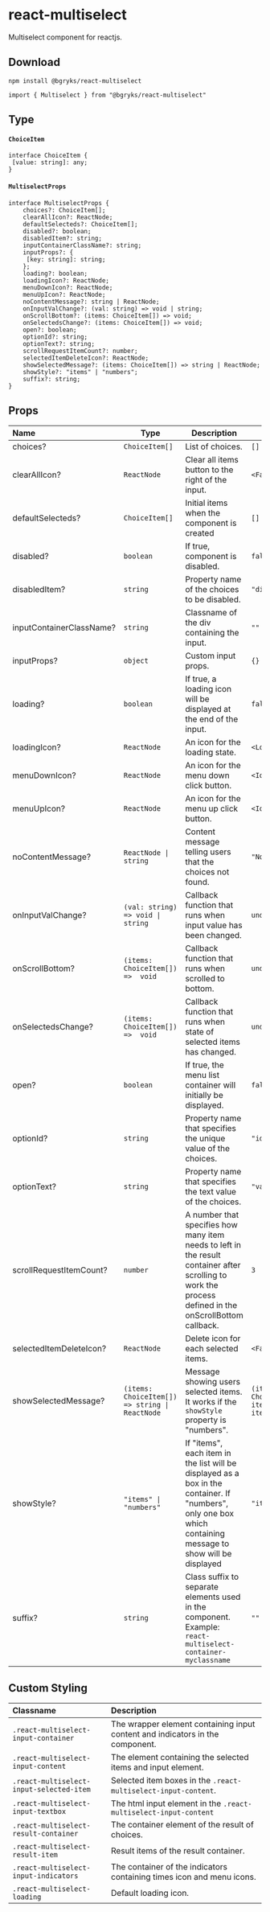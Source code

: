 
# react-multiselect

Multiselect component for reactjs.


## Download

    npm install @bgryks/react-multiselect
    
    import { Multiselect } from "@bgryks/react-multiselect"

## Type
#### `ChoiceItem`

    interface ChoiceItem {
     [value: string]: any;
    }
    
#### `MultiselectProps`

    interface MultiselectProps {
	    choices?: ChoiceItem[];
	    clearAllIcon?: ReactNode;
	    defaultSelecteds?: ChoiceItem[];
	    disabled?: boolean;
	    disabledItem?: string;
	    inputContainerClassName?: string;
	    inputProps?: {
	     [key: string]: string;
	    };
	    loading?: boolean;
	    loadingIcon?: ReactNode;
	    menuDownIcon?: ReactNode;
	    menuUpIcon?: ReactNode;
	    noContentMessage?: string | ReactNode;
	    onInputValChange?: (val: string) => void | string;
	    onScrollBottom?: (items: ChoiceItem[]) => void;
	    onSelectedsChange?: (items: ChoiceItem[]) => void;
	    open?: boolean;
	    optionId?: string;
	    optionText?: string;
		scrollRequestItemCount?: number;
		selectedItemDeleteIcon?: ReactNode;
		showSelectedMessage?: (items: ChoiceItem[]) => string | ReactNode;
	    showStyle?: "items" | "numbers";
		suffix?: string;
    }
## Props
| Name | Type  |Description|Default|
| :------------- | ------------- | ------------- | ------------- |
| choices?  | `ChoiceItem[]`  | List of choices.  | `[]` |
| clearAllIcon?  | `ReactNode`   | Clear all items button to the right of the input.| `<FaTimes/>`  |
| defaultSelecteds?  | `ChoiceItem[]` | Initial items when the component is created  | `[]`  |
| disabled?  | `boolean`  | If true, component is disabled.  | `false`  |
| disabledItem?  | `string`  | Property name of the choices to be disabled.| `"disabled"`  |
| inputContainerClassName?  | `string` | Classname of the div containing the input.  | `""` |
| inputProps?  |  `object` | Custom input props. |  `{}` |
| loading?  | `boolean`  | If true, a loading icon will be displayed at the end of the input.  | `false`  |
| loadingIcon?  | `ReactNode`| An icon for the loading state. | `<Loading/>`  |
| menuDownIcon?  |`ReactNode`| An icon for the menu down click button. | `<IoIosArrowDown/>` |
| menuUpIcon?  | `ReactNode`  | An icon for the menu up click button.  | `<IoIosArrowUp/>` |
| noContentMessage?  | <code>ReactNode &#124; string</code> | Content message telling users that the choices not found.  | `"No content"`   |
| onInputValChange?  | <code>(val: string)  =>  void  &#124;  string</code>  | Callback function that runs when input value has been changed.  | `undefined`   |
| onScrollBottom?  | `(items: ChoiceItem[])  =>  void`  | Callback function that runs when scrolled to bottom.  | `undefined`  |
| onSelectedsChange?  |`(items: ChoiceItem[])  =>  void`   | Callback function that runs when state of selected items has changed.  | `undefined`  |
| open?  | `boolean`  | If true, the menu list container will initially be displayed.  |  `false`  |
| optionId?  | `string`  | Property name that specifies the unique value of the choices. | `"id"`  |
| optionText?  | `string`  | Property name that specifies the text value of the choices.  | `"value"`  |
| scrollRequestItemCount?  | `number`  | A number that specifies how many item needs to left in the result container after scrolling to work the process defined in the onScrollBottom callback. |  `3`  |
| selectedItemDeleteIcon?  | `ReactNode`  | Delete icon for each selected items.  | `<FaTimes/>`  | 
| showSelectedMessage?  | <code>(items: ChoiceItem[])  =>  string  &#124;  ReactNode</code>  | Message showing users selected items. It works if the `showStyle` property is "numbers".|   `(items: ChoiceItem[]) => items.length + " items selected"`   |
| showStyle?  | <code>"items"  &#124;  "numbers"</code>  | If "items", each item in the list will be displayed as a box in the container. If "numbers", only one box which containing message to show will be displayed  |  `"items"`   |
| suffix?  | `string`  | Class suffix to separate elements used in the component. Example: `react-multiselect-container-myclassname` | `""`

## Custom Styling

| Classname| Description|
| :------------- | :------------- |
| `.react-multiselect-input-container`  | The wrapper element containing input content and indicators in the component. |
| `.react-multiselect-input-content`| The element containing the selected items and input element. |
| `.react-multiselect-input-selected-item`| Selected item boxes in the `.react-multiselect-input-content`. |
| `.react-multiselect-input-textbox`| The html input element in the `.react-multiselect-input-content`|
| `.react-multiselect-result-container`| The container element of the result of choices. |
| `.react-multiselect-result-item`| Result items of the result container. |
| `.react-multiselect-input-indicators`| The container of the indicators containing times icon and menu icons. |
| `.react-multiselect-loading`| Default loading icon. |

